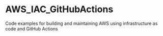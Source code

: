 # AWS_IAC_GitHubActions
Code examples for building and maintaining AWS using infrastructure as code and GitHub Actions
